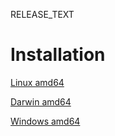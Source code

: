 RELEASE_TEXT

# Installation

[Linux amd64](https://storage.yandexcloud.net/werf/targets/releases/$VERSION/werf-linux-amd64-$VERSION)

[Darwin amd64](https://storage.yandexcloud.net/werf/targets/releases/$VERSION/werf-darwin-amd64-$VERSION)

[Windows amd64](https://storage.yandexcloud.net/werf/targets/releases/$VERSION/werf-windows-amd64-$VERSION)
